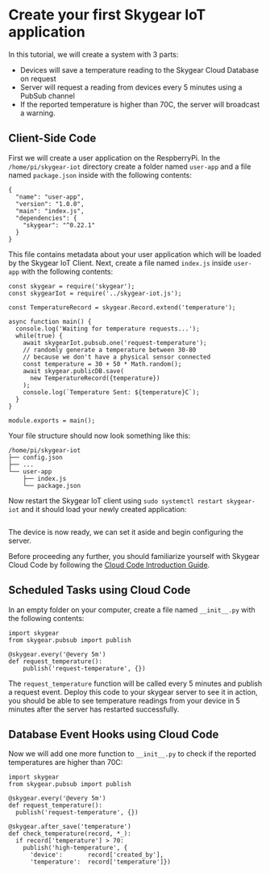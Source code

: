 # Create your first Skygear IoT application

In this tutorial, we will create a system with 3 parts:

- Devices will save a temperature reading to the Skygear Cloud Database on request
- Server will request a reading from devices every 5 minutes using a PubSub channel
- If the reported temperature is higher than 70C, the server will broadcast a warning.

## Client-Side Code

First we will create a user application on the RespberryPi. In the `/home/pi/skygear-iot`
directory create a folder named `user-app` and a file named `package.json` inside with the
following contents:

```
{
  "name": "user-app",
  "version": "1.0.0",
  "main": "index.js",
  "dependencies": {
    "skygear": "^0.22.1"
  }
}

```
This file contains metadata about your user application which will be loaded by the
Skygear IoT Client. Next, create a file named `index.js` inside `user-app` with the
following contents:

```
const skygear = require('skygear');
const skygearIot = require('../skygear-iot.js');

const TemperatureRecord = skygear.Record.extend('temperature');

async function main() {
  console.log('Waiting for temperature requests...');
  while(true) {
    await skygearIot.pubsub.one('request-temperature');
    // randomly generate a temperature between 30-80
    // because we don't have a physical sensor connected
    const temperature = 30 + 50 * Math.random();
    await skygear.publicDB.save(
      new TemperatureRecord({temperature})
    );
    console.log(`Temperature Sent: ${temperature}C`);
  }
}

module.exports = main();
```

Your file structure should now look something like this:

```
/home/pi/skygear-iot
├── config.json
├── ...
└── user-app
    ├── index.js
    └── package.json

```

Now restart the Skygear IoT client using `sudo systemctl restart skygear-iot` and it should
load your newly created application:

```

```

The device is now ready, we can set it aside and begin configuring the server.

Before proceeding any further, you should familiarize yourself with Skygear Cloud Code
by following the [Cloud Code Introduction Guide][skygear-cloud-code].

## Scheduled Tasks using Cloud Code

In an empty folder on your computer, create a file named `__init__.py` with the following
contents:

```
import skygear
from skygear.pubsub import publish

@skygear.every('@every 5m')
def request_temperature():
    publish('request-temperature', {})

```

The `request_temperature` function will be called every 5 minutes and publish a request event.
Deploy this code to your skygear server to see it in action, you should be able to see
temperature readings from your device in 5 minutes after the server has restarted successfully.

## Database Event Hooks using Cloud Code

Now we will add one more function to `__init__.py` to check if the reported temperatures are
higher than 70C:

```
import skygear
from skygear.pubsub import publish

@skygear.every('@every 5m')
def request_temperature():
  publish('request-temperature', {})

@skygear.after_save('temperature')
def check_temperature(record, *_):
  if record['temperature'] > 70:
    publish('high-temperature', {
      'device':       record['created_by'],
      'temperature':  record['temperature']})

```

[skygear-cloud-code]: https://docs.skygear.io/guides/cloud-function/intro-and-deployment/python/ 
